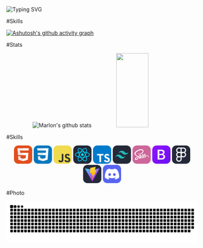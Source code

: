 ![Typing SVG](https://readme-typing-svg.herokuapp.com/?color=02D9F7FF&size=35&center=true&vCenter=true&width=1000&lines=Hi!+My+name+is+Marlon;Frontend+Developer+in+progress!)
 
<!------------------------------------------------------------------------------------------>

#Skills

[![Ashutosh's github activity graph](https://github-readme-activity-graph.vercel.app/graph?username=Marlon1003&bg_color=0d1117&color=ffffff&line=00b3ff&point=f9fafa&area=true&hide_border=true)](https://github.com/ashutosh00710/github-readme-activity-graph)

<!------------------------------------------------------------------------------------------>

#Stats

<div align="center"> <img width="49%" height="195px" src="https://github-readme-stats.vercel.app/api?username=Marlon1003&show_icons=true&count_private=true&hide_border=true&title_color=02D9F7FF&icon_color=02D9F7FF&text_color=c9d1d9&bg_color=0d1117" alt="Marlon's github stats" /> <img width="41%" height="195px" src="https://github-readme-stats.vercel.app/api/top-langs/?username=Marlon1003&layout=compact&hide_border=true&title_color=02D9F7FF&text_color=02D9F7FF&bg_color=0d1117" /> </div>

<!------------------------------------------------------------------------------------------>

#Skills

<p align="center">
<img src="https://github.com/tandpfun/skill-icons/blob/main/icons/HTML.svg" width="48" title="HTML"> 
<img src="https://github.com/tandpfun/skill-icons/blob/main/icons/CSS.svg" width="48" title="CSS">   
<img src="https://github.com/tandpfun/skill-icons/blob/main/icons/JavaScript.svg" width="48"  title="Javascript">  
<img src="https://github.com/tandpfun/skill-icons/blob/main/icons/React-Dark.svg" width="48" title="React.Js"> 
<img src="https://github.com/tandpfun/skill-icons/blob/main/icons/TypeScript.svg" width="48" title="TypeScript">    
<img src="https://github.com/tandpfun/skill-icons/blob/main/icons/TailwindCSS-Dark.svg" width="48" title="TailWindCss">    
<img src="https://github.com/tandpfun/skill-icons/blob/main/icons/Sass.svg" width="48" title="Sass">  
<img src="https://github.com/tandpfun/skill-icons/blob/main/icons/Bootstrap.svg" width="48">  
<img src="https://github.com/tandpfun/skill-icons/blob/main/icons/Figma-Dark.svg" width="48" title="Figma">    
<img src="https://github.com/tandpfun/skill-icons/blob/main/icons/Vite-Dark.svg" width="48"  title="Vite">    
<img src="https://github.com/tandpfun/skill-icons/blob/main/icons/Discord.svg" width="48" title="Discord">    
<p/>

<!------------------------------------------------------------------------------------------>

#Photo

![](https://github.com/Platane/snk/raw/output/github-contribution-grid-snake.svg)


 
